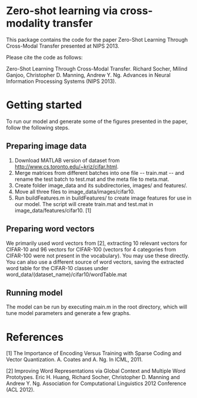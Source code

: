 Zero-shot learning via cross-modality transfer
==============================================

This package contains the code for the paper Zero-Shot Learning Through
Cross-Modal Transfer presented at NIPS 2013.

Please cite the code as follows:

Zero-Shot Learning Through Cross-Modal Transfer.
Richard Socher, Milind Ganjoo, Christopher D. Manning, Andrew Y. Ng.
Advances in Neural Information Processing Systems (NIPS 2013).

# Getting started

To run our model and generate some of the figures presented in the paper, follow
the following steps.

## Preparing image data

1. Download MATLAB version of dataset from
   http://www.cs.toronto.edu/~kriz/cifar.html.
2. Merge matrices from different batches into one file -- train.mat -- and
   rename the test batch to test.mat and the meta file to meta.mat.
3. Create folder image_data and its subdirectories, images/ and features/.
3. Move all three files to image_data/images/cifar10.
4. Run buildFeatures.m in buildFeatures/ to create image features for use in
   our model. The script will create train.mat and test.mat in
   image_data/features/cifar10. [1]

## Preparing word vectors

We primarily used word vectors from [2], extracting 10 relevant vectors for
CIFAR-10 and 96 vectors for CIFAR-100 (vectors for 4 categories from CIFAR-100
were not present in the vocabulary). You may use these directly. You can also
use a different source of word vectors, saving the extracted word table for
the CIFAR-10 classes under word_data/(dataset_name)/cifar10/wordTable.mat

## Running model

The model can be run by executing main.m in the root directory, which will
tune model parameters and generate a few graphs.

# References

[1] The Importance of Encoding Versus Training with Sparse Coding and Vector
Quantization. A. Coates and A. Ng. In ICML, 2011.

[2] Improving Word Representations via Global Context and Multiple Word
Prototypes. Eric H. Huang, Richard Socher, Christopher D. Manning and Andrew Y.
Ng. Association for Computational Linguistics 2012 Conference (ACL 2012).


